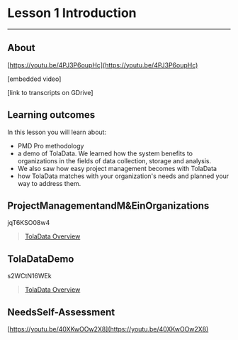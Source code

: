# Lesson 1 Introduction

---

## About

[https://youtu.be/4PJ3P6oupHc](https://youtu.be/4PJ3P6oupHc)

\[embedded video\]

\[link to transcripts on GDrive\]

## Learning outcomes

In this lesson you will learn about:

* PMD Pro methodology 
* a demo of TolaData. We learned how the system benefits to organizations in the fields of data collection, storage and analysis. 
* We also saw how easy project management becomes with TolaData
* how TolaData matches with your organization's needs and planned your way to address them.

## ProjectManagementandM&EinOrganizations

jqT6KSO08w4

> [TolaData Overview](https://youtu.be/jqT6KSO08w4)

## TolaDataDemo

s2WCtN16WEk

> [TolaData Overview](https://youtu.be/s2WCtN16WEk)

## NeedsSelf-Assessment

[https://youtu.be/40XKwOOw2X8](https://youtu.be/40XKwOOw2X8)

